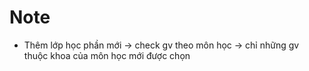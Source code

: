 # Note

- Thêm lớp học phần mới -> check gv theo môn học -> chỉ những gv thuộc khoa của môn học mới được chọn
